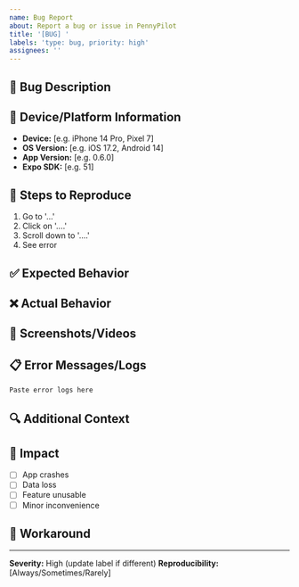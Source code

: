 ```yaml
---
name: Bug Report
about: Report a bug or issue in PennyPilot
title: '[BUG] '
labels: 'type: bug, priority: high'
assignees: ''
---
```


## 🐛 Bug Description
<!-- A clear and concise description of what the bug is -->

## 📱 Device/Platform Information
- **Device:** [e.g. iPhone 14 Pro, Pixel 7]
- **OS Version:** [e.g. iOS 17.2, Android 14]
- **App Version:** [e.g. 0.6.0]
- **Expo SDK:** [e.g. 51]

## 🔄 Steps to Reproduce
1. Go to '...'
2. Click on '....'
3. Scroll down to '....'
4. See error

## ✅ Expected Behavior
<!-- What should happen? -->

## ❌ Actual Behavior
<!-- What actually happens? -->

## 📸 Screenshots/Videos
<!-- If applicable, add screenshots or screen recordings -->

## 📋 Error Messages/Logs
<!-- If there are any error messages or console logs, paste them here -->
```
Paste error logs here
```

## 🔍 Additional Context
<!-- Any other context about the problem -->

## 🚨 Impact
<!-- How does this affect users? -->
- [ ] App crashes
- [ ] Data loss
- [ ] Feature unusable
- [ ] Minor inconvenience

## 🎯 Workaround
<!-- Is there a temporary workaround? -->

---
**Severity:** High (update label if different)
**Reproducibility:** [Always/Sometimes/Rarely]
